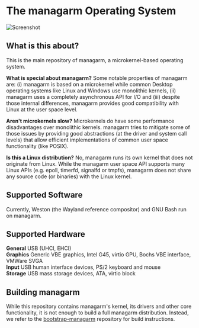 # The managarm Operating System

![Screenshot](../assets/screenshots/echo-hello-managarm.png?raw=true)

## What is this about?

This is the main repository of managarm, a microkernel-based operating system.

**What is special about managarm?** Some notable properties of managarm are:
(i) managarm is based on a microkernel while common Desktop operating systems like Linux and Windows use monolithic kernels,
(ii) managarm uses a completely asynchronous API for I/O
and (iii) despite those internal differences, managarm provides good compatibility with Linux at the user space level.

**Aren't microkernels slow?** Microkernels do have some performance disadvantages over monolithic kernels.
managarm tries to mitigate some of those issues by providing good abstractions (at the driver and system call levels)
that allow efficient implementations of common user space functionality (like POSIX).

**Is this a Linux distribution?** No, managarm runs its own kernel that does not originate from Linux.
While the managarm user space API supports many Linux APIs (e.g. epoll, timerfd, signalfd or tmpfs),
managarm does not share any source code (or binaries) with the Linux kernel.

## Supported Software

Currently, Weston (the Wayland reference compositor) and GNU Bash run on managarm.

## Supported Hardware
**General** USB (UHCI, EHCI)\
**Graphics** Generic VBE graphics, Intel G45, virtio GPU, Bochs VBE interface, VMWare SVGA\
**Input** USB human interface devices, PS/2 keyboard and mouse\
**Storage** USB mass storage devices, ATA, virtio block

## Building managarm

While this repository contains managarm's kernel, its drivers and other core functionality,
it is not enough to build a full managarm distribution. Instead, we refer to the
[bootstrap-managarm](https://github.com/managarm/bootstrap-managarm) repository for build instructions.
